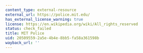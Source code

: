 ```yaml
---
content_type: external-resource
external_url: https://police.mit.edu/
has_external_license_warning: true
license: https://en.wikipedia.org/wiki/All_rights_reserved
status: check_failed
title: MIT Police
uid: 20509559-2a5e-4b4e-8bb5-fa58a361598b
wayback_url: ''
---
```

